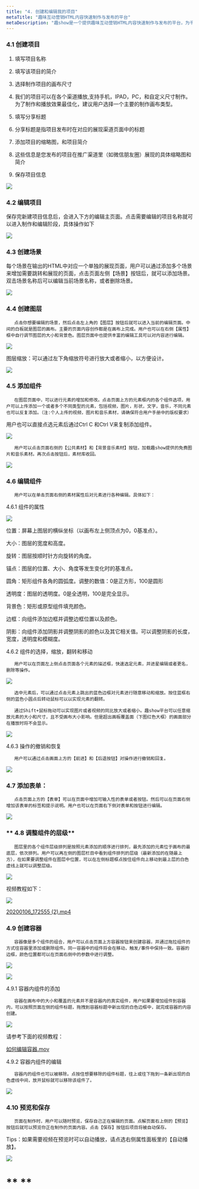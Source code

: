 ```yaml
---
title: "4. 创建和编辑我的项目"
metaTitle: "趣味互动营销HTML内容快速制作与发布的平台"
metaDescription: "趣show是一个提供趣味互动营销HTML内容快速制作与发布的平台，为千万的品牌主，中小商家和自媒体提供全新的互动营销视频制作技术支持与营销生态整合。"
---
```

### **4.1 创建项目**

1. 填写项目名称

1. 填写该项目的简介

1. 选择制作项目的画布尺寸

1. 我们的项目可以在各个渠道播放,支持手机，IPAD，PC，和自定义尺寸制作。为了制作和播放效果最佳化，建议用户选择一个主要的制作画布类型。

1.  填写分享标题

1. 分享标题是指项目发布时在对应的展现渠道页面中的标题

1. 添加项目的缩略图，和项目简介

1. 这些信息是您发布的项目在推广渠道里（如微信朋友圈）展现的具体缩略图和简介

1. 保存项目信息

![](https://tcs-ga.teambition.net/storage/111p3c0350bb29c1dc14b74d47e87034edf8?Signature=eyJhbGciOiJIUzI1NiIsInR5cCI6IkpXVCJ9.eyJBcHBJRCI6IjU5Mzc3MGZmODM5NjMyMDAyZTAzNThmMSIsIl9hcHBJZCI6IjU5Mzc3MGZmODM5NjMyMDAyZTAzNThmMSIsIl9vcmdhbml6YXRpb25JZCI6IiIsImV4cCI6MTU3OTE2NzQ5NCwiaWF0IjoxNTc4NTYyNjk0LCJyZXNvdXJjZSI6Ii9zdG9yYWdlLzExMXAzYzAzNTBiYjI5YzFkYzE0Yjc0ZDQ3ZTg3MDM0ZWRmOCJ9.nbikcLcZFIDjP1SkzYv9sNPlia5Rgg3cVrFxaPtZm24&download=1578309471649-b3753a6e-2e1d-4163-a57c-fff8cc3477e6.png "")

 

### **4.2 编辑项目**

保存完新建项目信息后，会进入下方的编辑主页面。点击需要编辑的项目名称就可以进入制作和编辑阶段，具体操作如下

![](https://tcs-ga.teambition.net/storage/111pe025773124d443e0cea62ff532991866?Signature=eyJhbGciOiJIUzI1NiIsInR5cCI6IkpXVCJ9.eyJBcHBJRCI6IjU5Mzc3MGZmODM5NjMyMDAyZTAzNThmMSIsIl9hcHBJZCI6IjU5Mzc3MGZmODM5NjMyMDAyZTAzNThmMSIsIl9vcmdhbml6YXRpb25JZCI6IiIsImV4cCI6MTU3OTE2NzQ5NCwiaWF0IjoxNTc4NTYyNjk0LCJyZXNvdXJjZSI6Ii9zdG9yYWdlLzExMXBlMDI1NzczMTI0ZDQ0M2UwY2VhNjJmZjUzMjk5MTg2NiJ9.kpsRF0vNaIBbZZbCZsmm-XUz4xY4RFco5Zqrj7HAUs0&download=1578309472177-4a682971-1be3-468c-afe0-aaf020aee1e9.png "")

 

### **4.3 创建场景**

每个场景在输出的HTML中对应一个单独的展现页面，用户可以通过添加多个场景来增加需要跳转和展现的页面，点击页面左侧【场景】按钮后，就可以添加场景。双击场景名称后可以编辑当前场景名称，或者删除场景。

![](https://tcs-ga.teambition.net/storage/111p82b8617e068f9e4eb7b7b289e9d9ad0b?Signature=eyJhbGciOiJIUzI1NiIsInR5cCI6IkpXVCJ9.eyJBcHBJRCI6IjU5Mzc3MGZmODM5NjMyMDAyZTAzNThmMSIsIl9hcHBJZCI6IjU5Mzc3MGZmODM5NjMyMDAyZTAzNThmMSIsIl9vcmdhbml6YXRpb25JZCI6IiIsImV4cCI6MTU3OTE2NzQ5NCwiaWF0IjoxNTc4NTYyNjk0LCJyZXNvdXJjZSI6Ii9zdG9yYWdlLzExMXA4MmI4NjE3ZTA2OGY5ZTRlYjdiN2IyODllOWQ5YWQwYiJ9.OgzkzD6sKIEHGboOAGTj7rsxzss-KzQzy6OWE9UnZbI&download=1578309472877-ed7fd5d0-df93-4a54-bb31-d91bf2cd8715.png "")

 

### **4.4 创建图层**

       点击你想要编辑的场景，然后点击左上角的【图层】按钮后就可以进入当前的编辑页面。中间的白板就是图层的画布。主要的页面内容创作都是在画布上完成。用户也可以在右侧【属性】框中自行调节图层的大小和背景色。图层页面中也提供丰富的编辑工具可以对内容进行编辑。

![](https://tcs-ga.teambition.net/storage/111p72651634a3a8494432e233357d24f619?Signature=eyJhbGciOiJIUzI1NiIsInR5cCI6IkpXVCJ9.eyJBcHBJRCI6IjU5Mzc3MGZmODM5NjMyMDAyZTAzNThmMSIsIl9hcHBJZCI6IjU5Mzc3MGZmODM5NjMyMDAyZTAzNThmMSIsIl9vcmdhbml6YXRpb25JZCI6IiIsImV4cCI6MTU3OTE2NzQ5NCwiaWF0IjoxNTc4NTYyNjk0LCJyZXNvdXJjZSI6Ii9zdG9yYWdlLzExMXA3MjY1MTYzNGEzYTg0OTQ0MzJlMjMzMzU3ZDI0ZjYxOSJ9.KAdIX7idMJtFJHxWdWzvvy6FtClAKWwmr2CX8LlhGfc&download=1578309473290-79489566-b69d-4a62-b06a-e07019e12ac2.png "")

 

图层缩放：可以通过左下角缩放符号进行放大或者缩小，以方便设计。

![](https://tcs-ga.teambition.net/storage/111p14888d70860591a40ad45b62cb1ed9e0?Signature=eyJhbGciOiJIUzI1NiIsInR5cCI6IkpXVCJ9.eyJBcHBJRCI6IjU5Mzc3MGZmODM5NjMyMDAyZTAzNThmMSIsIl9hcHBJZCI6IjU5Mzc3MGZmODM5NjMyMDAyZTAzNThmMSIsIl9vcmdhbml6YXRpb25JZCI6IiIsImV4cCI6MTU3OTE2NzQ5NCwiaWF0IjoxNTc4NTYyNjk0LCJyZXNvdXJjZSI6Ii9zdG9yYWdlLzExMXAxNDg4OGQ3MDg2MDU5MWE0MGFkNDViNjJjYjFlZDllMCJ9.yzgdI6mZbOPNRmHkOiQx0u2mdRb_QaMI4zVTDm7wVJo&download=1578309473746-4599c993-7517-4dff-a399-7e4d3b6274bf.png "")

 

### **4.5 添加组件**

       在图层页面中，可以进行元素的增加和修改。点击页面上方的元素框内的各个组件选项，用户可以上传添加一个或者多个不同类型的元素，包括视频，图片，形状，文字，音乐，不同元素也可以反复添加。（注:个人上传的视频，图片和音乐素材，请确保符合用户手册中的版权要求）



   用户也可以直接点选元素后通过Ctrl C 和Ctrl V来复制添加组件。

![](https://tcs-ga.teambition.net/storage/111p634fb22976cc15640ae52c0b5df0410e?Signature=eyJhbGciOiJIUzI1NiIsInR5cCI6IkpXVCJ9.eyJBcHBJRCI6IjU5Mzc3MGZmODM5NjMyMDAyZTAzNThmMSIsIl9hcHBJZCI6IjU5Mzc3MGZmODM5NjMyMDAyZTAzNThmMSIsIl9vcmdhbml6YXRpb25JZCI6IiIsImV4cCI6MTU3OTE2NzQ5NCwiaWF0IjoxNTc4NTYyNjk0LCJyZXNvdXJjZSI6Ii9zdG9yYWdlLzExMXA2MzRmYjIyOTc2Y2MxNTY0MGFlNTJjMGI1ZGYwNDEwZSJ9.-D2gcPn8zrKKD5t_sSxkcHi2XYOYoNHq6sMrRd5IU9Q&download=1578309474223-a5f89933-53d2-4a07-b946-2dbb067a5c83.png "")

 

       用户可以点击页面右侧的【公共素材】和【背景音乐素材】按钮，加载趣show提供的免费图片和音乐素材。再次点击按钮后，素材库收回。

![](https://tcs-ga.teambition.net/storage/111pbf3033f7f8bef020d02a55aae6a017a8?Signature=eyJhbGciOiJIUzI1NiIsInR5cCI6IkpXVCJ9.eyJBcHBJRCI6IjU5Mzc3MGZmODM5NjMyMDAyZTAzNThmMSIsIl9hcHBJZCI6IjU5Mzc3MGZmODM5NjMyMDAyZTAzNThmMSIsIl9vcmdhbml6YXRpb25JZCI6IiIsImV4cCI6MTU3OTE2NzQ5NCwiaWF0IjoxNTc4NTYyNjk0LCJyZXNvdXJjZSI6Ii9zdG9yYWdlLzExMXBiZjMwMzNmN2Y4YmVmMDIwZDAyYTU1YWFlNmEwMTdhOCJ9.hH18vk3tSwWfFSo9XR0yOIe87qwT6WYpgD_ns4xVedE&download=1578309474677-da206d46-6aa5-48d6-bc1c-a45971acf734.png "")

 

    

### **4.6 编辑组件**

       用户可以在单击页面右侧的素材属性后对元素进行各种编辑。具体如下：

4.6.1 组件的属性

![](https://tcs-ga.teambition.net/storage/111p533f22a9213f89846017c6899c56d5b3?Signature=eyJhbGciOiJIUzI1NiIsInR5cCI6IkpXVCJ9.eyJBcHBJRCI6IjU5Mzc3MGZmODM5NjMyMDAyZTAzNThmMSIsIl9hcHBJZCI6IjU5Mzc3MGZmODM5NjMyMDAyZTAzNThmMSIsIl9vcmdhbml6YXRpb25JZCI6IiIsImV4cCI6MTU3OTE2NzQ5NCwiaWF0IjoxNTc4NTYyNjk0LCJyZXNvdXJjZSI6Ii9zdG9yYWdlLzExMXA1MzNmMjJhOTIxM2Y4OTg0NjAxN2M2ODk5YzU2ZDViMyJ9.rXc3kimjnOqjZLzrFqUT9ywMDk1FWSykpVynVbTTRdw&download=1578309475040-5efe7048-978b-4a44-830a-1cb83b9fff16.png "")

 

位置：屏幕上图层的横纵坐标（以画布左上侧顶点为0，0基准点）。

大小：图层的宽度和高度。

旋转：图层按顺时针方向旋转的角度。

锚点：图层的位置、大小、角度等发生变化时的基准点。

圆角：矩形组件各角的圆弧度。调整的数值：0是正方形，100是圆形

透明度：图层的透明度。0是全透明，100是完全显示。

背景色：矩形或原型组件填充颜色。

边框：向组件添加边框并调整边框位置以及颜色。

阴影：向组件添加阴影并调整阴影的颜色以及其它相关值。可以调整阴影的长度，宽度，透明度和模糊度。

4.6.2 组件的选择，缩放，翻转和移动

       用户可以在页面左上侧点击页面各个元素的描述框，快速选定元素，并进星编辑或者更名，删除等操作。

![](https://tcs-ga.teambition.net/storage/111p8b56f4cc7fea97673932b9d9142f7225?Signature=eyJhbGciOiJIUzI1NiIsInR5cCI6IkpXVCJ9.eyJBcHBJRCI6IjU5Mzc3MGZmODM5NjMyMDAyZTAzNThmMSIsIl9hcHBJZCI6IjU5Mzc3MGZmODM5NjMyMDAyZTAzNThmMSIsIl9vcmdhbml6YXRpb25JZCI6IiIsImV4cCI6MTU3OTE2NzQ5NCwiaWF0IjoxNTc4NTYyNjk0LCJyZXNvdXJjZSI6Ii9zdG9yYWdlLzExMXA4YjU2ZjRjYzdmZWE5NzY3MzkzMmI5ZDkxNDJmNzIyNSJ9.5-4y76Si0sPLk0oBfz6dTfQiurC5KgKiiSw_kejnx9Y&download=1578309475553-c96a6b38-cfab-4f76-8cc2-11237f0cc6a2.png "")

 

       选中元素后，可以通过点击元素上跳出的蓝色边框对元素进行随意移动和缩放。按住蓝框右侧的蓝色小圆点后转动鼠标可以以实现元素的翻转。

       通过Shift+鼠标拖动可以实现图片或者视频的同比放大或者缩小。趣show平台可以任意缩放元素的大小和尺寸，且不受画布大小影响。但是超出画板覆盖面（下图红色大框）的画面部分在播放时将不会显示。

![](https://tcs-ga.teambition.net/storage/111pdb1f8b3b64905b2b6f7cb8f89837d8a2?Signature=eyJhbGciOiJIUzI1NiIsInR5cCI6IkpXVCJ9.eyJBcHBJRCI6IjU5Mzc3MGZmODM5NjMyMDAyZTAzNThmMSIsIl9hcHBJZCI6IjU5Mzc3MGZmODM5NjMyMDAyZTAzNThmMSIsIl9vcmdhbml6YXRpb25JZCI6IiIsImV4cCI6MTU3OTE2NzQ5NCwiaWF0IjoxNTc4NTYyNjk0LCJyZXNvdXJjZSI6Ii9zdG9yYWdlLzExMXBkYjFmOGIzYjY0OTA1YjJiNmY3Y2I4Zjg5ODM3ZDhhMiJ9.1nZIy8Pm954ImFeOI4ihuGegh77fzUtN1anYrF2iBfc&download=1578309476098-fe6f62e5-eaff-4918-bd2f-3c9a0a1782d4.png "")

 

4.6.3 操作的撤销和恢复

       用户可以通过点击画面上方的【前进】和【后退按钮】对操作进行撤销和回复。

![](https://tcs-ga.teambition.net/storage/111p4897ca39158b3690602f8dfa05a92911?Signature=eyJhbGciOiJIUzI1NiIsInR5cCI6IkpXVCJ9.eyJBcHBJRCI6IjU5Mzc3MGZmODM5NjMyMDAyZTAzNThmMSIsIl9hcHBJZCI6IjU5Mzc3MGZmODM5NjMyMDAyZTAzNThmMSIsIl9vcmdhbml6YXRpb25JZCI6IiIsImV4cCI6MTU3OTE2NzQ5NCwiaWF0IjoxNTc4NTYyNjk0LCJyZXNvdXJjZSI6Ii9zdG9yYWdlLzExMXA0ODk3Y2EzOTE1OGIzNjkwNjAyZjhkZmEwNWE5MjkxMSJ9.zqS7SQysiwlcTzNSYizLCwS-nnWNCtglzMHRv9C-GZ0&download=1578309476513-8e7b4567-d9a6-415e-b453-422d015643a3.png "")

 

### **4.7 添加表单：**

       点击页面上方的【表单】可以在页面中增加可输入性的表单或者按钮。然后可以在页面右侧增加该表单的标签和提示说明。用户也可以在页面右下侧对表单和按钮进行编辑。

![](https://tcs-ga.teambition.net/storage/111pb11083927bd1a3f6ad0cb8b9316b3ba8?Signature=eyJhbGciOiJIUzI1NiIsInR5cCI6IkpXVCJ9.eyJBcHBJRCI6IjU5Mzc3MGZmODM5NjMyMDAyZTAzNThmMSIsIl9hcHBJZCI6IjU5Mzc3MGZmODM5NjMyMDAyZTAzNThmMSIsIl9vcmdhbml6YXRpb25JZCI6IiIsImV4cCI6MTU3OTE2NzQ5NCwiaWF0IjoxNTc4NTYyNjk0LCJyZXNvdXJjZSI6Ii9zdG9yYWdlLzExMXBiMTEwODM5MjdiZDFhM2Y2YWQwY2I4YjkzMTZiM2JhOCJ9.I7DXF06WrCBHByXEG7oVGZd2qm7Mbal8fsC-ZKtVTwY&download=1578309477101-bd4cf952-91cf-473a-8120-0a4031832116.png "")

 

### ** 4.8 调整组件的层级**

       图层里的各个组件层级排列是按照元素添加的顺序进行排列，最先添加的元素位于画布的最底层，依次排列。用户可以再左侧的图层栏目中看到组件排列的层级（最新添加的在随最上方），在如果要调整组件在图层中位置，可以在左侧标题框点按住组件向上移动到最上层的白色虚线上就可以调整层级。

![](https://tcs-ga.teambition.net/storage/111p6a8a82a7b541925e23dfe86a8e6ff70d?Signature=eyJhbGciOiJIUzI1NiIsInR5cCI6IkpXVCJ9.eyJBcHBJRCI6IjU5Mzc3MGZmODM5NjMyMDAyZTAzNThmMSIsIl9hcHBJZCI6IjU5Mzc3MGZmODM5NjMyMDAyZTAzNThmMSIsIl9vcmdhbml6YXRpb25JZCI6IiIsImV4cCI6MTU3OTE2NzQ5NCwiaWF0IjoxNTc4NTYyNjk0LCJyZXNvdXJjZSI6Ii9zdG9yYWdlLzExMXA2YThhODJhN2I1NDE5MjVlMjNkZmU4NmE4ZTZmZjcwZCJ9.N4thH3hNTUfTAEX9JD0hcOXCQLVXRjQ54tGStGDsOpc&download=1578309477663-2d073065-78ae-4772-b521-5c9cc22bec82.png "")

 

视频教程如下：

![]( "")

[20200106_172555 (2).mp4](https://qushow365.yuque.com/staff-lmzf2i/rtuegr/zhs7l6#HMH4N)



### **4.9 创建容器**

       容器像是多个组件的组合，用户可以点击页面上方容器按钮来创建容器，并通过拖拉组件的方式往容器里添加或删除组件。同一容器中的组件将会在移动，触发/事件中保持一致。容器的边框，颜色位置都可以在页面右侧中的参数中进行调整。

![](https://tcs-ga.teambition.net/storage/111p70c653521d1612263d91c92a4280cb5c?Signature=eyJhbGciOiJIUzI1NiIsInR5cCI6IkpXVCJ9.eyJBcHBJRCI6IjU5Mzc3MGZmODM5NjMyMDAyZTAzNThmMSIsIl9hcHBJZCI6IjU5Mzc3MGZmODM5NjMyMDAyZTAzNThmMSIsIl9vcmdhbml6YXRpb25JZCI6IiIsImV4cCI6MTU3OTE2NzQ5NCwiaWF0IjoxNTc4NTYyNjk0LCJyZXNvdXJjZSI6Ii9zdG9yYWdlLzExMXA3MGM2NTM1MjFkMTYxMjI2M2Q5MWM5MmE0MjgwY2I1YyJ9.BB2C71KJBCvOTNKkL62YaLUVT5rQZRd9soPchYuaKSI&download=1578309478295-55b85ae1-a897-4c37-bde7-73c446f39aba.png "")

![](https://tcs-ga.teambition.net/storage/111p23952a19b584acbf08fd977a8953aa4a?Signature=eyJhbGciOiJIUzI1NiIsInR5cCI6IkpXVCJ9.eyJBcHBJRCI6IjU5Mzc3MGZmODM5NjMyMDAyZTAzNThmMSIsIl9hcHBJZCI6IjU5Mzc3MGZmODM5NjMyMDAyZTAzNThmMSIsIl9vcmdhbml6YXRpb25JZCI6IiIsImV4cCI6MTU3OTE2NzQ5NCwiaWF0IjoxNTc4NTYyNjk0LCJyZXNvdXJjZSI6Ii9zdG9yYWdlLzExMXAyMzk1MmExOWI1ODRhY2JmMDhmZDk3N2E4OTUzYWE0YSJ9.RbyM1bqB5Gn1QMvCp_zstIbob3EbpItD8DkQV8uuCyw&download=1578309478827-b26f8de1-3a6a-4d8a-b54c-0da6ee6d455d.png "")

 

4.9.1 容器内组件的添加

       容器在画布中的大小和覆盖的元素并不是容器内的真实组件，用户如果要增加组件到容器内，可以按照页面左侧的组件标题，拖拽到容器标题中新出现的白色边框中，就完成容器的内容创建。

![](https://tcs-ga.teambition.net/storage/111pfd1b17e9f76c2d874fb6ebbe31b39203?Signature=eyJhbGciOiJIUzI1NiIsInR5cCI6IkpXVCJ9.eyJBcHBJRCI6IjU5Mzc3MGZmODM5NjMyMDAyZTAzNThmMSIsIl9hcHBJZCI6IjU5Mzc3MGZmODM5NjMyMDAyZTAzNThmMSIsIl9vcmdhbml6YXRpb25JZCI6IiIsImV4cCI6MTU3OTE2NzQ5NCwiaWF0IjoxNTc4NTYyNjk0LCJyZXNvdXJjZSI6Ii9zdG9yYWdlLzExMXBmZDFiMTdlOWY3NmMyZDg3NGZiNmViYmUzMWIzOTIwMyJ9.Q28bIut6mIlyBpOpXFWEH7U3CCHmEDNNvPRxUxjyN24&download=1578309479326-893d1028-0851-4b34-b410-f084d18b61f7.png "")

 

请参考下面的视频教程：



[如何编辑容器.mov](https://qushow365.yuque.com/staff-lmzf2i/rtuegr/zhs7l6#g2XLh)



4.9.2 容器内组件的编辑

       容器内的组件也可以被移除。点按住想要移除的组件标题，往上或往下拖到一条新出现的白色虚线中间，放开鼠标就可以移除该组件了。

![](https://tcs-ga.teambition.net/storage/111p78ba4443efb0db1db98648c2f88322ec?Signature=eyJhbGciOiJIUzI1NiIsInR5cCI6IkpXVCJ9.eyJBcHBJRCI6IjU5Mzc3MGZmODM5NjMyMDAyZTAzNThmMSIsIl9hcHBJZCI6IjU5Mzc3MGZmODM5NjMyMDAyZTAzNThmMSIsIl9vcmdhbml6YXRpb25JZCI6IiIsImV4cCI6MTU3OTE2NzQ5NCwiaWF0IjoxNTc4NTYyNjk0LCJyZXNvdXJjZSI6Ii9zdG9yYWdlLzExMXA3OGJhNDQ0M2VmYjBkYjFkYjk4NjQ4YzJmODgzMjJlYyJ9.6tgxpOBrXX2yEP-VsR6G5AYTfD8mfD95EJUq4jCb7V4&download=1578309479843-286bdfa2-103f-40d9-a4d6-5680627a61af.png "")

 

### **4.10 预览和保存**

       页面在制作时，用户可以随时预览，保存自己正在编辑的页面。点解页面右上侧的【预览】按钮后就可以预览你正在制作的页面内容。点击【保存】按钮后项目将被自动保存。

Tips：如果需要视频在预览时可以自动播放，请点选右侧属性面板里的【自动播放】。

![](https://tcs-ga.teambition.net/storage/111pa6de54c88a0507ac280ba036a89f5766?Signature=eyJhbGciOiJIUzI1NiIsInR5cCI6IkpXVCJ9.eyJBcHBJRCI6IjU5Mzc3MGZmODM5NjMyMDAyZTAzNThmMSIsIl9hcHBJZCI6IjU5Mzc3MGZmODM5NjMyMDAyZTAzNThmMSIsIl9vcmdhbml6YXRpb25JZCI6IiIsImV4cCI6MTU3OTE2NzQ5NCwiaWF0IjoxNTc4NTYyNjk0LCJyZXNvdXJjZSI6Ii9zdG9yYWdlLzExMXBhNmRlNTRjODhhMDUwN2FjMjgwYmEwMzZhODlmNTc2NiJ9.LiXX1g6UkGElrYPKT7QL38G6Bb-zmXod5AxkTjRAyBU&download=1578309480264-c8c62268-051a-496f-925d-9f28467ef7ba.png "")

 

# ** **


